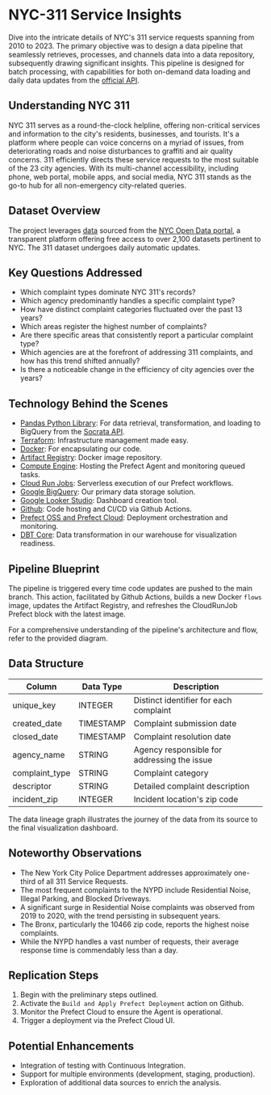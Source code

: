 # NYC-311 Service Insights

Dive into the intricate details of NYC's 311 service requests spanning from 2010 to 2023. The primary objective was to design a data pipeline that seamlessly retrieves, processes, and channels data into a data repository, subsequently drawing significant insights. This pipeline is designed for batch processing, with capabilities for both on-demand data loading and daily data updates from the [official API](https://dev.socrata.com/foundry/data.cityofnewyork.us/erm2-nwe9). 


## Understanding NYC 311

NYC 311 serves as a round-the-clock helpline, offering non-critical services and information to the city's residents, businesses, and tourists. It's a platform where people can voice concerns on a myriad of issues, from deteriorating roads and noise disturbances to graffiti and air quality concerns. 311 efficiently directs these service requests to the most suitable of the 23 city agencies. With its multi-channel accessibility, including phone, web portal, mobile apps, and social media, NYC 311 stands as the go-to hub for all non-emergency city-related queries.

## Dataset Overview

The project leverages [data](https://data.cityofnewyork.us/Social-Services/311-Service-Requests-from-2010-to-Present/erm2-nwe9) sourced from the [NYC Open Data portal](https://opendata.cityofnewyork.us/), a transparent platform offering free access to over 2,100 datasets pertinent to NYC. The 311 dataset undergoes daily automatic updates.

## Key Questions Addressed

- Which complaint types dominate NYC 311's records?
- Which agency predominantly handles a specific complaint type?
- How have distinct complaint categories fluctuated over the past 13 years?
- Which areas register the highest number of complaints?
- Are there specific areas that consistently report a particular complaint type?
- Which agencies are at the forefront of addressing 311 complaints, and how has this trend shifted annually?
- Is there a noticeable change in the efficiency of city agencies over the years?

## Technology Behind the Scenes

- [Pandas Python Library](https://pandas.pydata.org/): For data retrieval, transformation, and loading to BigQuery from the [Socrata API](https://dev.socrata.com/foundry/data.cityofnewyork.us/erm2-nwe9).
- [Terraform](https://www.terraform.io/): Infrastructure management made easy.
- [Docker](https://www.docker.com/): For encapsulating our code.
- [Artifact Registry](https://cloud.google.com/artifact-registry): Docker image repository.
- [Compute Engine](https://cloud.google.com/compute): Hosting the Prefect Agent and monitoring queued tasks.
- [Cloud Run Jobs](https://cloud.google.com/run/docs/create-jobs): Serverless execution of our Prefect workflows.
- [Google BigQuery](https://cloud.google.com/bigquery): Our primary data storage solution.
- [Google Looker Studio](https://lookerstudio.google.com/): Dashboard creation tool.
- [Github](https://github.com/): Code hosting and CI/CD via Github Actions.
- [Prefect OSS and Prefect Cloud](https://www.prefect.io/): Deployment orchestration and monitoring.
- [DBT Core](https://www.getdbt.com/): Data transformation in our warehouse for visualization readiness.

## Pipeline Blueprint

The pipeline is triggered every time code updates are pushed to the main branch. This action, facilitated by Github Actions, builds a new Docker `flows` image, updates the Artifact Registry, and refreshes the CloudRunJob Prefect block with the latest image.

For a comprehensive understanding of the pipeline's architecture and flow, refer to the provided diagram.

## Data Structure

| Column         | Data Type | Description                                  |
| -------------- | --------- | -------------------------------------------- |
| unique_key     | INTEGER   | Distinct identifier for each complaint       |
| created_date   | TIMESTAMP | Complaint submission date                    |
| closed_date    | TIMESTAMP | Complaint resolution date                    |
| agency_name    | STRING    | Agency responsible for addressing the issue  |
| complaint_type | STRING    | Complaint category                           |
| descriptor     | STRING    | Detailed complaint description               |
| incident_zip   | INTEGER   | Incident location's zip code                 |


The data lineage graph illustrates the journey of the data from its source to the final visualization dashboard.

## Noteworthy Observations

- The New York City Police Department addresses approximately one-third of all 311 Service Requests.
- The most frequent complaints to the NYPD include Residential Noise, Illegal Parking, and Blocked Driveways.
- A significant surge in Residential Noise complaints was observed from 2019 to 2020, with the trend persisting in subsequent years.
- The Bronx, particularly the 10466 zip code, reports the highest noise complaints.
- While the NYPD handles a vast number of requests, their average response time is commendably less than a day.

## Replication Steps

1. Begin with the preliminary steps outlined.
2. Activate the `Build and Apply Prefect Deployment` action on Github.
3. Monitor the Prefect Cloud to ensure the Agent is operational.
4. Trigger a deployment via the Prefect Cloud UI.

## Potential Enhancements

- Integration of testing with Continuous Integration.
- Support for multiple environments (development, staging, production).
- Exploration of additional data sources to enrich the analysis.

